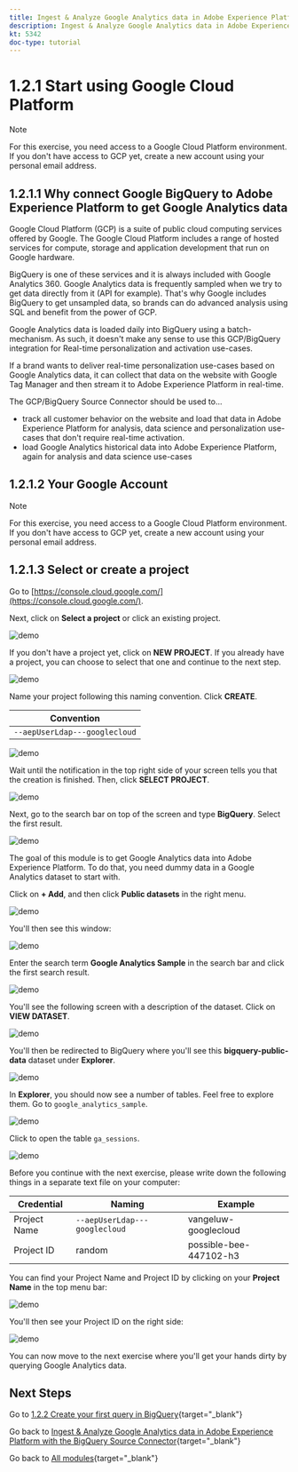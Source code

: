 ```yaml
---
title: Ingest & Analyze Google Analytics data in Adobe Experience Platform with the BigQuery Source Connector - Create your Google Cloud Platform Account
description: Ingest & Analyze Google Analytics data in Adobe Experience Platform with the BigQuery Source Connector - Create your Google Cloud Platform Account
kt: 5342
doc-type: tutorial
---
```

# 1.2.1 Start using Google Cloud Platform

>[!NOTE]
>
>For this exercise, you need access to a Google Cloud Platform environment. If you don't have access to GCP yet, create a new account using your personal email address. 

## 1.2.1.1 Why connect Google BigQuery to Adobe Experience Platform to get Google Analytics data

Google Cloud Platform (GCP) is a suite of public cloud computing services offered by Google. The Google Cloud Platform includes a range of hosted services for compute, storage and application development that run on Google hardware. 

BigQuery is one of these services and it is always included with Google Analytics 360. Google Analytics data is frequently sampled when we try to get data directly from it (API for example). That's why Google includes BigQuery to get unsampled data, so brands can do advanced analysis using SQL and benefit from the power of GCP.

Google Analytics data is loaded daily into BigQuery using a batch-mechanism. As such, it doesn't make any sense to use this GCP/BigQuery integration for Real-time personalization and activation use-cases.

If a brand wants to deliver real-time personalization use-cases based on Google Analytics data, it can collect that data on the website with Google Tag Manager and then stream it to Adobe Experience Platform in real-time. 

The GCP/BigQuery Source Connector should be used to...

- track all customer behavior on the website and load that data in Adobe Experience Platform for analysis, data science and personalization use-cases that don't require real-time activation.
- load Google Analytics historical data into Adobe Experience Platform, again for analysis and data science use-cases

## 1.2.1.2 Your Google Account

>[!NOTE]
>
>For this exercise, you need access to a Google Cloud Platform environment. If you don't have access to GCP yet, create a new account using your personal email address. 

## 1.2.1.3 Select or create a project

Go to [https://console.cloud.google.com/](https://console.cloud.google.com/).

Next, click on **Select a project** or click an existing project.

![demo](./images/ex12.png)

If you don't have a project yet, click on **NEW PROJECT**. If you already have a project, you can choose to select that one and continue to the next step.

![demo](./images/ex1createproject.png)

Name your project following this naming convention. Click **CREATE**.

| Convention         |
| ----------------- |
| `--aepUserLdap---googlecloud` | 

![demo](./images/ex13.png)

Wait until the notification in the top right side of your screen tells you that the creation is finished. Then, click **SELECT PROJECT**.

![demo](./images/ex14.png)

Next, go to the search bar on top of the screen and type **BigQuery**. Select the first result.

![demo](./images/ex17.png)

The goal of this module is to get Google Analytics data into Adobe Experience Platform. To do that, you need dummy data in a Google Analytics dataset to start with. 

Click on **+ Add**, and then click **Public datasets** in the right menu.

![demo](./images/ex118.png)

You'll then see this window: 

![demo](./images/ex119.png)

Enter the search term **Google Analytics Sample** in the search bar and click the first search result.

![demo](./images/ex120.png)

You'll see the following screen with a description of the dataset. Click on **VIEW DATASET**.

![demo](./images/ex121.png)

You'll then be redirected to BigQuery where you'll see this **bigquery-public-data** dataset under **Explorer**.

![demo](./images/ex122a.png)

In **Explorer**, you should now see a number of tables. Feel free to explore them. Go to `google_analytics_sample`.

![demo](./images/ex122.png)

Click to open the table `ga_sessions`.

![demo](./images/ex123.png)

Before you continue with the next exercise, please write down the following things in a separate text file on your computer:

| Credential         | Naming| Example|   
| ----------------- |-------------| -------------|
| Project Name | `--aepUserLdap---googlecloud` | vangeluw-googlecloud  |
| Project ID | random | possible-bee-447102-h3 |

You can find your Project Name and Project ID by clicking on your **Project Name** in the top menu bar:

![demo](./images/ex1projectMenu.png)

You'll then see your Project ID on the right side:

![demo](./images/ex1projetcselection.png)

You can now move to the next exercise where you'll get your hands dirty by querying Google Analytics data.

## Next Steps

Go to [1.2.2 Create your first query in BigQuery](./ex2.md){target="_blank"}

Go back to [Ingest & Analyze Google Analytics data in Adobe Experience Platform with the BigQuery Source Connector](./customer-journey-analytics-bigquery-gcp.md){target="_blank"}

Go back to [All modules](./../../../../overview.md){target="_blank"}